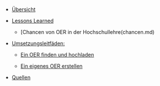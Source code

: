<!-- docs/_sidebar.md -->

<br>

* [Übersicht](./)

* [Lessons Learned](lessons_learned.md)

  * [Chancen von OER in der Hochschullehre(chancen.md)

* [Umsetzungsleitfäden:](task_overview.md)

  * [Ein OER finden und hochladen](task1.md)
  
  * [Ein eigenes OER erstellen](task2.md)

* [Quellen](/contact/index)
